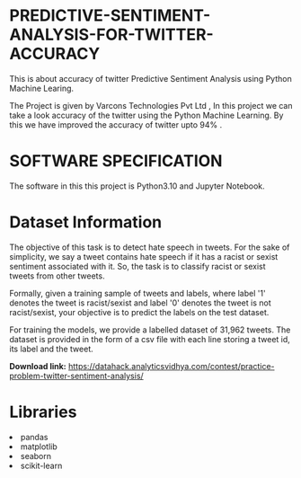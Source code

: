 # PREDICTIVE-SENTIMENT-ANALYSIS-FOR-TWITTER-ACCURACY
This is about accuracy of twitter Predictive  Sentiment Analysis using Python Machine Learing.

The Project is given  by Varcons Technologies Pvt Ltd ,
In this project we can take a look accuracy of the twitter using the Python Machine Learning.
By this we have improved the accuracy of twitter upto 94% .

# SOFTWARE SPECIFICATION 
The software in this this project is  Python3.10 and Jupyter  Notebook.

# Dataset Information

The objective of this task is to detect hate speech in tweets. For the sake of simplicity, we say a tweet contains hate speech if it has a racist or sexist sentiment associated with it. So, the task is to classify racist or sexist tweets from other tweets.

Formally, given a training sample of tweets and labels, where label '1' denotes the tweet is racist/sexist and label '0' denotes the tweet is not racist/sexist, your objective is to predict the labels on the test dataset.

For training the models, we provide a labelled dataset of 31,962 tweets. The dataset is provided in the form of a csv file with each line storing a tweet id, its label and the tweet.

**Download link:** https://datahack.analyticsvidhya.com/contest/practice-problem-twitter-sentiment-analysis/

# Libraries

<li>pandas
<li>matplotlib
<li>seaborn
<li>scikit-learn
